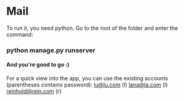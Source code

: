 # Mail

To run it, you need python.
Go to the root of the folder and enter the command:

### python manage.py runserver

#### And you're good to go :)

For a quick view into the app, you can use the existing accounts (parentheses contains password):
lu@lu.com (l)
lana@la.com (l)
reinhold@rein.com (r)
